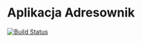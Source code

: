 Aplikacja Adresownik
==========

[![Build Status](https://travis-ci.org/matismatis93/MeteorApp.svg?branch=master)](https://travis-ci.org/matismatis93/MeteorApp)

